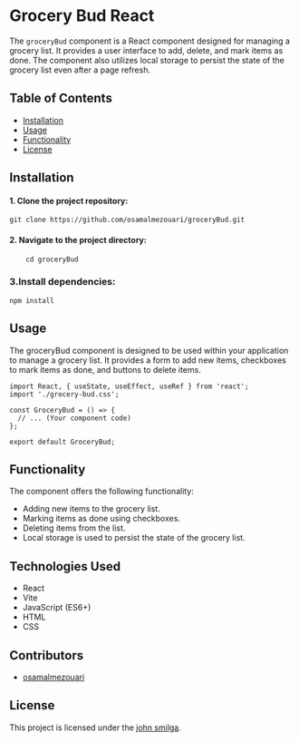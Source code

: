 # Grocery Bud React 

The `groceryBud` component is a React component designed for managing a grocery list. It provides a user interface to add, delete, and mark items as done. The component also utilizes local storage to persist the state of the grocery list even after a page refresh.


## Table of Contents

- [Installation](#installation)
- [Usage](#usage)
- [Functionality](#functionality)
- [License](#license)

## Installation

#### 1. Clone the project repository:

   ```
   git clone https://github.com/osamalmezouari/groceryBud.git
   ```
#### 2. Navigate to the project directory:

```
    cd groceryBud
```

### 3.Install dependencies:

```
npm install
```

## Usage

The groceryBud component is designed to be used within your application to manage a grocery list. It provides a form to add new items, checkboxes to mark items as done, and buttons to delete items.
```
import React, { useState, useEffect, useRef } from 'react';
import './grocery-bud.css';

const GroceryBud = () => {
  // ... (Your component code)
};

export default GroceryBud;
  ```
## Functionality
The component offers the following functionality:

- Adding new items to the grocery list.
- Marking items as done using checkboxes.
- Deleting items from the list.
- Local storage is used to persist the state of the grocery list.
## Technologies Used
- React
- Vite
- JavaScript (ES6+)
- HTML
- CSS

## Contributors

- [osamalmezouari](https://github.com/osamalmezouari)

## License

This project is licensed under the [john smilga](https://github.com/john-smilga).